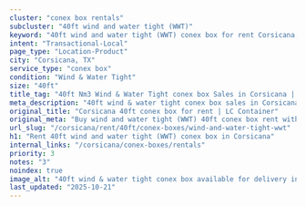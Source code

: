 ```yaml
---
cluster: "conex box rentals"
subcluster: "40ft wind and water tight (WWT)"
keyword: "40ft wind and water tight (WWT) conex box for rent Corsicana, TX"
intent: "Transactional-Local"
page_type: "Location-Product"
city: "Corsicana, TX"
service_type: "conex box"
condition: "Wind & Water Tight"
size: "40ft"
title_tag: "40ft Nm3 Wind & Water Tight conex box Sales in Corsicana | LC Container"
meta_description: "40ft wind & water tight conex box sales in Corsicana. Fast delivery, competitive pricing. Serving conex boxes area. Quote ID: 1E4. Call (214) 524-4168 for your free quote today."
original_title: "Corsicana 40ft conex box for rent | LC Container"
original_meta: "Buy wind and water tight (WWT) 40ft conex box rent with local delivery in Corsicana, TX. LC Container — local Since 2003. Request a fast quote today."
url_slug: "/corsicana/rent/40ft/conex-boxes/wind-and-water-tight-wwt"
h1: "Rent 40ft wind and water tight (WWT) conex box in Corsicana"
internal_links: "/corsicana/conex-boxes/rentals"
priority: 3
notes: "3"
noindex: true
image_alt: "40ft wind & water tight conex box available for delivery in Corsicana"
last_updated: "2025-10-21"
---
```


<!-- TODO: Add unique city/inventory copy, images, and internal links here. -->
